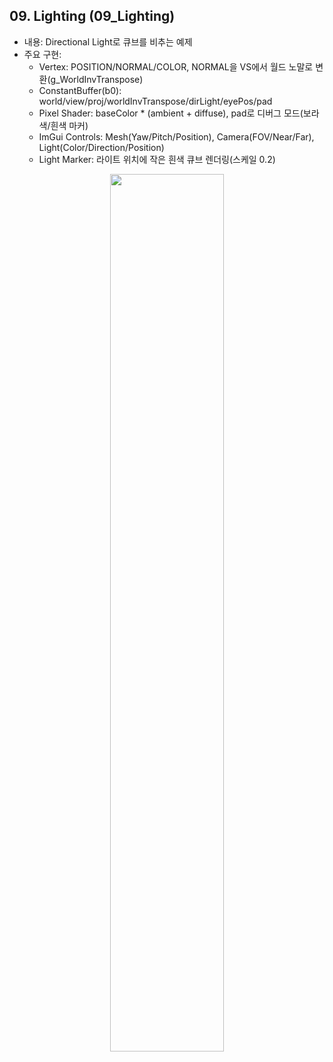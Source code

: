 ## 09. Lighting (09_Lighting)
- 내용: Directional Light로 큐브를 비추는 예제
- 주요 구현:
  - Vertex: POSITION/NORMAL/COLOR, NORMAL을 VS에서 월드 노말로 변환(g_WorldInvTranspose)
  - ConstantBuffer(b0): world/view/proj/worldInvTranspose/dirLight/eyePos/pad
  - Pixel Shader: baseColor * (ambient + diffuse), pad로 디버그 모드(보라색/흰색 마커)
  - ImGui Controls: Mesh(Yaw/Pitch/Position), Camera(FOV/Near/Far), Light(Color/Direction/Position)
  - Light Marker: 라이트 위치에 작은 흰색 큐브 렌더링(스케일 0.2)

<p align="center">
  <img src="https://github.com/user-attachments/assets/f90261e6-66a4-4e38-8469-6de78fe1f791" width="60%" />
</p>
